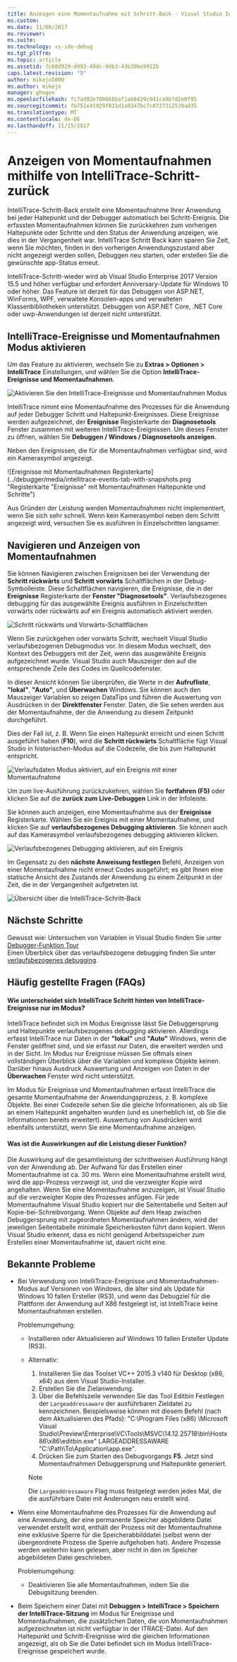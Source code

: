 ```yaml
---
title: Anzeigen eine Momentaufnahme mit Schritt-Back - Visual Studio IntelliTrace | Microsoft Docs
ms.custom: 
ms.date: 11/08/2017
ms.reviewer: 
ms.suite: 
ms.technology: vs-ide-debug
ms.tgt_pltfrm: 
ms.topic: article
ms.assetid: 7c60d929-d993-49dc-9db3-43b30be9912b
caps.latest.revision: "5"
author: mikejo5000
ms.author: mikejo
manager: ghogen
ms.openlocfilehash: fc7ad92e708666baf1ab0429c041ca9b7d2e0f95
ms.sourcegitcommit: fb751e41929f031d1a9247bc7c8727312539ad35
ms.translationtype: MT
ms.contentlocale: de-DE
ms.lasthandoff: 11/15/2017
---
```

# <a name="view-snapshots-using-intellitrace-step-back"></a>Anzeigen von Momentaufnahmen mithilfe von IntelliTrace-Schritt-zurück
IntelliTrace-Schritt-Back erstellt eine Momentaufnahme Ihrer Anwendung bei jeder Haltepunkt und der Debugger automatisch bei Schritt-Ereignis. Die erfassten Momentaufnahmen können Sie zurückkehren zum vorherigen Haltepunkte oder Schritte und den Status der Anwendung anzeigen, wie dies in der Vergangenheit war. IntelliTrace Schritt Back kann sparen Sie Zeit, wenn Sie möchten, finden in den vorherigen Anwendungszustand aber nicht angezeigt werden sollen, Debuggen neu starten, oder erstellen Sie die gewünschte app-Status erneut.

IntelliTrace-Schritt-wieder wird ab Visual Studio Enterprise 2017 Version 15.5 und höher verfügbar und erfordert Anniversary-Update für Windows 10 oder höher. Das Feature ist derzeit für das Debuggen von ASP.NET, WinForms, WPF, verwaltete Konsolen-apps und verwalteten Klassenbibliotheken unterstützt. Debuggen von ASP.NET Core, .NET Core oder uwp-Anwendungen ist derzeit nicht unterstützt. 
  
## <a name="enable-intellitrace-events-and-snapshots-mode"></a>IntelliTrace-Ereignisse und Momentaufnahmen Modus aktivieren 
Um das Feature zu aktivieren, wechseln Sie zu **Extras > Optionen > IntelliTrace** Einstellungen, und wählen Sie die Option **IntelliTrace-Ereignisse und Momentaufnahmen**. 

![Aktivieren Sie den IntelliTrace-Ereignisse und Momentaufnahmen Modus](../debugger/media/intellitrace-enable-snapshots.png "Modus aktivieren von IntelliTrace-Ereignisse und Momentaufnahmen")

IntelliTrace nimmt eine Momentaufnahme des Prozesses für die Anwendung auf jeder Debugger Schritt und Haltepunkt-Ereignisses. Diese Ereignisse werden aufgezeichnet, der **Ereignisse** Registerkarte der **Diagnosetools** Fenster zusammen mit weiteren IntelliTrace-Ereignissen. Um dieses Fenster zu öffnen, wählen Sie **Debuggen / Windows / Diagnosetools anzeigen**.

Neben den Ereignissen, die für die Momentaufnahmen verfügbar sind, wird ein Kamerasymbol angezeigt. 

![Ereignisse mit Momentaufnahmen Registerkarte](../debugger/media/intellitrace-events-tab-with-snapshots.png "Registerkarte "Ereignisse" mit Momentaufnahmen Haltepunkte und Schritte")

Aus Gründen der Leistung werden Momentaufnahmen nicht implementiert, wenn Sie sich sehr schnell. Wenn kein Kamerasymbol neben dem Schritt angezeigt wird, versuchen Sie es ausführen in Einzelschritten langsamer.

## <a name="navigate-and-view-snapshots"></a>Navigieren und Anzeigen von Momentaufnahmen

Sie können Navigieren zwischen Ereignissen bei der Verwendung der **Schritt rückwärts** und **Schritt vorwärts** Schaltflächen in der Debug-Symbolleiste. Diese Schaltflächen navigieren, die Ereignisse, die in der **Ereignisse** Registerkarte der **Fenster "Diagnosetools"**. Verlaufsbezogenes debugging für das ausgewählte Ereignis ausführen in Einzelschritten vorwärts oder rückwärts auf ein Ereignis automatisch aktiviert werden.

![Schritt rückwärts und Vorwärts-Schaltflächen](../debugger/media/intellitrace-step-back-icons-description.png "Schritt rückwärts und Schritt vorwärts-Schaltflächen")

Wenn Sie zurückgehen oder vorwärts Schritt, wechselt Visual Studio verlaufsbezogenen Debugmodus vor. In diesem Modus wechselt, den Kontext des Debuggers mit der Zeit, wenn das ausgewählte Ereignis aufgezeichnet wurde. Visual Studio auch Mauszeiger den auf die entsprechende Zeile des Codes im Quellcodefenster. 

In dieser Ansicht können Sie überprüfen, die Werte in der **Aufrufliste**, **"lokal"**, **"Auto"**, und **Überwachen** Windows. Sie können auch den Mauszeiger Variablen so zeigen DataTips und führen die Auswertung von Ausdrücken in der **Direktfenster** Fenster. Daten, die Sie sehen werden aus der Momentaufnahme, der die Anwendung zu diesem Zeitpunkt durchgeführt.

Dies der Fall ist, z. B. Wenn Sie einen Haltepunkt erreicht und einen Schritt ausgeführt haben (**F10**), wird die **Schritt rückwärts** Schaltfläche fügt Visual Studio in historischen-Modus auf die Codezeile, die bis zum Haltepunkt entspricht. 

![Verlaufsdaten Modus aktiviert, auf ein Ereignis mit einer Momentaufnahme](../debugger/media/intellitrace-historical-mode-with-snapshot.png "historische aktiviert-Modus auf ein Ereignis mit einer Momentaufnahme")

Um zum live-Ausführung zurückzukehren, wählen Sie **fortfahren (F5)** oder klicken Sie auf die **zurück zum Live-Debuggen** Link in der Infoleiste. 

Sie können auch anzeigen, eine Momentaufnahme aus der **Ereignisse** Registerkarte. Wählen Sie ein Ereignis mit einer Momentaufnahme, und klicken Sie auf **verlaufsbezogenes Debugging aktivieren**. Sie können auch auf das Kamerasymbol verlaufsbezogenes debugging aktivieren klicken.

![Verlaufsbezogenes Debugging aktivieren, auf ein Ereignis](../debugger/media/intellitrace-activate-historical-debugging.png "verlaufsbezogenes Debugging auf ein Ereignis aktivieren")

Im Gegensatz zu den **nächste Anweisung festlegen** Befehl, Anzeigen von einer Momentaufnahme nicht erneut Codes ausgeführt; es gibt Ihnen eine statische Ansicht des Zustands der Anwendung zu einem Zeitpunkt in der Zeit, die in der Vergangenheit aufgetreten ist.

![Übersicht über die IntelliTrace-Schritt-Back](../debugger/media/intellitrace-step-back-overview.png "Übersicht über die von IntelliTrace Schritt hinten")

## <a name="next-steps"></a>Nächste Schritte  
 Gewusst wie: Untersuchen von Variablen in Visual Studio finden Sie unter [Debugger-Funktion Tour](../debugger/debugger-feature-tour.md)  
 Einen Überblick über das verlaufsbezogene debugging finden Sie unter [verlaufsbezogenes debugging](../debugger/historical-debugging.md).  

## <a name="frequently-asked-questions"></a>Häufig gestellte Fragen (FAQs)

#### <a name="how-is-intellitrace-step-back-different-from-intellitrace-events-only-mode"></a>Wie unterscheidet sich IntelliTrace Schritt hinten von IntelliTrace-Ereignisse nur im Modus?

IntelliTrace befindet sich im Modus Ereignisse lässt Sie Debuggersprung und Haltepunkte verlaufsbezogenes debugging aktivieren. Allerdings erfasst IntelliTrace nur Daten in der **"lokal"** und **"Auto"** Windows, wenn die Fenster geöffnet sind, und sie erfasst nur Daten, die erweitert werden und in der Sicht. Im Modus nur Ereignisse müssen Sie oftmals einen vollständigen Überblick über die Variablen und komplexe Objekte keinen. Darüber hinaus Ausdruck Auswertung und Anzeigen von Daten in der **Überwachen** Fenster wird nicht unterstützt. 

Im Modus für Ereignisse und Momentaufnahmen erfasst IntelliTrace die gesamte Momentaufnahme der Anwendungsprozess, z. B. komplexe Objekte. Bei einer Codezeile sehen Sie die gleiche Informationen, als ob Sie an einem Haltepunkt angehalten wurden (und es unerheblich ist, ob Sie die Informationen bereits erweitert). Auswertung von Ausdrücken wird ebenfalls unterstützt, wenn Sie eine Momentaufnahme anzeigen.  

#### <a name="what-is-the-performance-impact-of-this-feature"></a>Was ist die Auswirkungen auf die Leistung dieser Funktion? 

Die Auswirkung auf die gesamtleistung der schrittweisen Ausführung hängt von der Anwendung ab. Der Aufwand für das Erstellen einer Momentaufnahme ist ca. 30 ms. Wenn eine Momentaufnahme erstellt wird, wird die app-Prozess verzweigt ist, und die verzweigter Kopie wird angehalten. Wenn Sie eine Momentaufnahme anzuzeigen, ist Visual Studio auf die verzweigter Kopie des Prozesses anfügen. Für jede Momentaufnahme Visual Studio kopiert nur die Seitentabelle und Seiten auf Kopie-bei-Schreibvorgang. Wenn Objekte auf dem Heap zwischen Debuggersprung mit zugeordneten Momentaufnahmen ändern, wird der jeweiligen Seitentabelle minimale Speicherkosten führt dann kopiert. Wenn Visual Studio erkennt, dass es nicht genügend Arbeitsspeicher zum Erstellen einer Momentaufnahme ist, dauert nicht eine.
 
## <a name="known-issues"></a>Bekannte Probleme  
* Bei Verwendung von IntelliTrace-Ereignisse und Momentaufnahmen-Modus auf Versionen von Windows, die älter sind als Update für Windows 10 fallen Ersteller (RS3), und wenn das Debugziel für die Plattform der Anwendung auf X86 festgelegt ist, ist IntelliTrace keine Momentaufnahmen erstellen.

    Problemumgehung:
    * Installieren oder Aktualisieren auf Windows 10 fallen Ersteller Update (RS3). 
    * Alternativ: 
        1. Installieren Sie das Toolset VC++ 2015.3 v140 für Desktop (x86, x64) aus dem Visual Studio-Installer.
        2. Erstellen Sie die Zielanwendung.
        3. Über die Befehlszeile verwenden Sie das Tool Editbin Festlegen der `Largeaddressaware` der ausführbaren Zieldatei zu kennzeichnen. Beispielsweise können mit diesem Befehl (nach dem Aktualisieren des Pfads): "C:\Program Files (x86) \Microsoft Visual Studio\Preview\Enterprise\VC\Tools\MSVC\14.12.25718\bin\Hostx86\x86\editbin.exe" LARGEADDRESSAWARE "C:\Path\To\Application\app.exe".
        4. Drücken Sie zum Starten des Debugvorgangs **F5**. Jetzt sind Momentaufnahmen Debuggersprung und Haltepunkte generiert.

        > [!Note]
        > Die `Largeaddressaware` Flag muss festgelegt werden jedes Mal, die die ausführbare Datei mit Änderungen neu erstellt wird.

* Wenn eine Momentaufnahme des Prozesses für die Anwendung auf eine Anwendung, der eine permanente Speicher abgebildete Datei verwendet erstellt wird, enthält der Prozess mit der Momentaufnahme eine exklusive Sperre für die Speicherabbilddatei (selbst wenn der übergeordnete Prozess die Sperre aufgehoben hat). Andere Prozesse werden weiterhin kann gelesen, aber nicht in den im Speicher abgebildeten Datei geschrieben.

    Problemumgehung:
    * Deaktivieren Sie alle Momentaufnahmen, indem Sie die Debugsitzung beenden. 

* Beim Speichern einer Datei mit **Debuggen > IntelliTrace > Speichern der IntelliTrace-Sitzung** im Modus für Ereignisse und Momentaufnahmen, die zusätzlichen Daten, die von Momentaufnahmen aufgezeichneten ist nicht verfügbar in der ITRACE-Datei. Auf den Haltepunkt und Schritt-Ereignisse wird die gleichen Informationen angezeigt, als ob Sie die Datei befindet sich im Modus IntelliTrace-Ereignisse gespeichert wurde. 